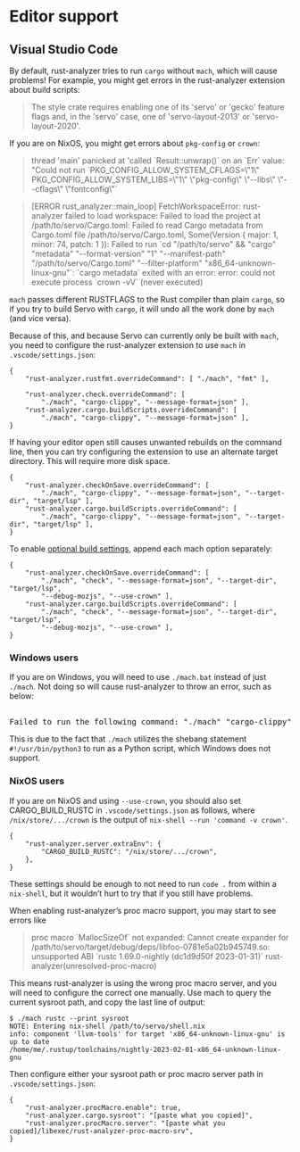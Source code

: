 # Editor support

## Visual Studio Code

By default, rust-analyzer tries to run `cargo` without `mach`, which will cause problems!
For example, you might get errors in the rust-analyzer extension about build scripts:

> The style crate requires enabling one of its 'servo' or 'gecko' feature flags and, in the 'servo' case, one of 'servo-layout-2013' or 'servo-layout-2020'.

If you are on NixOS, you might get errors about `pkg-config` or `crown`:

> thread 'main' panicked at 'called \`Result::unwrap()\` on an \`Err\` value: "Could not run \`PKG_CONFIG_ALLOW_SYSTEM_CFLAGS=\\"1\\" PKG_CONFIG_ALLOW_SYSTEM_LIBS=\\"1\\" \\"pkg-config\\" \\"--libs\\" \\"--cflags\\" \\"fontconfig\\"\`

> [ERROR rust_analyzer::main_loop] FetchWorkspaceError: rust-analyzer failed to load workspace: Failed to load the project at /path/to/servo/Cargo.toml: Failed to read Cargo metadata from Cargo.toml file /path/to/servo/Cargo.toml, Some(Version { major: 1, minor: 74, patch: 1 }): Failed to run \`cd "/path/to/servo" && "cargo" "metadata" "--format-version" "1" "--manifest-path" "/path/to/servo/Cargo.toml" "--filter-platform" "x86_64-unknown-linux-gnu"\`: \`cargo metadata\` exited with an error: error: could not execute process \`crown -vV\` (never executed)

`mach` passes different RUSTFLAGS to the Rust compiler than plain `cargo`, so if you try to build Servo with `cargo`, it will undo all the work done by `mach` (and vice versa).

Because of this, and because Servo can currently only be built with `mach`, you need to configure the rust-analyzer extension to use `mach` in `.vscode/settings.json`:

```
{
    "rust-analyzer.rustfmt.overrideCommand": [ "./mach", "fmt" ],

    "rust-analyzer.check.overrideCommand": [
        "./mach", "cargo-clippy", "--message-format=json" ],
    "rust-analyzer.cargo.buildScripts.overrideCommand": [
        "./mach", "cargo-clippy", "--message-format=json" ],
}
```

If having your editor open still causes unwanted rebuilds on the command line, then you can try configuring the extension to use an alternate target directory.
This will require more disk space.

```
{
    "rust-analyzer.checkOnSave.overrideCommand": [
        "./mach", "cargo-clippy", "--message-format=json", "--target-dir", "target/lsp" ],
    "rust-analyzer.cargo.buildScripts.overrideCommand": [
        "./mach", "cargo-clippy", "--message-format=json", "--target-dir", "target/lsp" ],
}
```

To enable [optional build settings](building-servo.md#optional-build-settings), append each mach option separately:

```
{
    "rust-analyzer.checkOnSave.overrideCommand": [
        "./mach", "check", "--message-format=json", "--target-dir", "target/lsp",
        "--debug-mozjs", "--use-crown" ],
    "rust-analyzer.cargo.buildScripts.overrideCommand": [
        "./mach", "check", "--message-format=json", "--target-dir", "target/lsp",
        "--debug-mozjs", "--use-crown" ],
}
```

### Windows users

If you are on Windows, you will need to use `./mach.bat` instead of just `./mach`.
Not doing so will cause rust-analyzer to throw an error, such as below:

<pre><samp>
Failed to run the following command: "./mach" "cargo-clippy" "--message-format=json" error=%1 is not a valid Win32 application. (os error 193)
</samp></pre>

This is due to the fact that `./mach` utilizes the shebang statement `#!/usr/bin/python3` to run as a Python script, which Windows does not support.

### NixOS users

If you are on NixOS and using `--use-crown`, you should also set CARGO_BUILD_RUSTC in `.vscode/settings.json` as follows, where `/nix/store/.../crown` is the output of `nix-shell --run 'command -v crown'`.

```
{
    "rust-analyzer.server.extraEnv": {
        "CARGO_BUILD_RUSTC": "/nix/store/.../crown",
    },
}
```

These settings should be enough to not need to run `code .` from within a `nix-shell`, but it wouldn’t hurt to try that if you still have problems.

When enabling rust-analyzer’s proc macro support, you may start to see errors like

> proc macro \`MallocSizeOf\` not expanded: Cannot create expander for /path/to/servo/target/debug/deps/libfoo-0781e5a02b945749.so: unsupported ABI \`rustc 1.69.0-nightly (dc1d9d50f 2023-01-31)\` rust-analyzer(unresolved-proc-macro)

This means rust-analyzer is using the wrong proc macro server, and you will need to configure the correct one manually.
Use mach to query the current sysroot path, and copy the last line of output:

```
$ ./mach rustc --print sysroot
NOTE: Entering nix-shell /path/to/servo/shell.nix
info: component 'llvm-tools' for target 'x86_64-unknown-linux-gnu' is up to date
/home/me/.rustup/toolchains/nightly-2023-02-01-x86_64-unknown-linux-gnu
```

Then configure either your sysroot path or proc macro server path in `.vscode/settings.json`:

```
{
    "rust-analyzer.procMacro.enable": true,
    "rust-analyzer.cargo.sysroot": "[paste what you copied]",
    "rust-analyzer.procMacro.server": "[paste what you copied]/libexec/rust-analyzer-proc-macro-srv",
}
```
